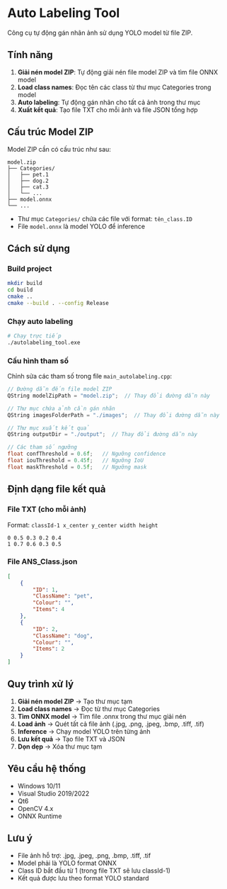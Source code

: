 # Auto Labeling Tool

Công cụ tự động gán nhãn ảnh sử dụng YOLO model từ file ZIP.

## Tính năng

1. **Giải nén model ZIP**: Tự động giải nén file model ZIP và tìm file ONNX model
2. **Load class names**: Đọc tên các class từ thư mục Categories trong model
3. **Auto labeling**: Tự động gán nhãn cho tất cả ảnh trong thư mục
4. **Xuất kết quả**: Tạo file TXT cho mỗi ảnh và file JSON tổng hợp

## Cấu trúc Model ZIP

Model ZIP cần có cấu trúc như sau:
```
model.zip
├── Categories/
│   ├── pet.1
│   ├── dog.2
│   ├── cat.3
│   └── ...
├── model.onnx
└── ...
```

- Thư mục `Categories/` chứa các file với format: `tên_class.ID`
- File `model.onnx` là model YOLO để inference

## Cách sử dụng

### Build project
```bash
mkdir build
cd build
cmake ..
cmake --build . --config Release
```

### Chạy auto labeling
```bash
# Chạy trực tiếp
./autolabeling_tool.exe
```

### Cấu hình tham số
Chỉnh sửa các tham số trong file `main_autolabeling.cpp`:

```cpp
// Đường dẫn đến file model ZIP
QString modelZipPath = "model.zip";  // Thay đổi đường dẫn này

// Thư mục chứa ảnh cần gán nhãn
QString imagesFolderPath = "./images";  // Thay đổi đường dẫn này

// Thư mục xuất kết quả
QString outputDir = "./output";  // Thay đổi đường dẫn này

// Các tham số ngưỡng
float confThreshold = 0.6f;   // Ngưỡng confidence
float iouThreshold = 0.45f;   // Ngưỡng IoU
float maskThreshold = 0.5f;   // Ngưỡng mask
```

## Định dạng file kết quả

### File TXT (cho mỗi ảnh)
Format: `classId-1 x_center y_center width height`
```
0 0.5 0.3 0.2 0.4
1 0.7 0.6 0.3 0.5
```

### File ANS_Class.json
```json
[
    {
        "ID": 1,
        "ClassName": "pet",
        "Colour": "",
        "Items": 4
    },
    {
        "ID": 2,
        "ClassName": "dog",
        "Colour": "",
        "Items": 2
    }
]
```

## Quy trình xử lý

1. **Giải nén model ZIP** → Tạo thư mục tạm
2. **Load class names** → Đọc từ thư mục Categories
3. **Tìm ONNX model** → Tìm file .onnx trong thư mục giải nén
4. **Load ảnh** → Quét tất cả file ảnh (.jpg, .png, .jpeg, .bmp, .tiff, .tif)
5. **Inference** → Chạy model YOLO trên từng ảnh
6. **Lưu kết quả** → Tạo file TXT và JSON
7. **Dọn dẹp** → Xóa thư mục tạm

## Yêu cầu hệ thống

- Windows 10/11
- Visual Studio 2019/2022
- Qt6
- OpenCV 4.x
- ONNX Runtime

## Lưu ý

- File ảnh hỗ trợ: .jpg, .jpeg, .png, .bmp, .tiff, .tif
- Model phải là YOLO format ONNX
- Class ID bắt đầu từ 1 (trong file TXT sẽ lưu classId-1)
- Kết quả được lưu theo format YOLO standard
